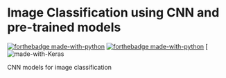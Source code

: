 # Image Classification using CNN and pre-trained models
[![forthebadge made-with-python](http://ForTheBadge.com/images/badges/made-with-python.svg)](https://www.python.org/)
[![forthebadge made-with-python](https://img.shields.io/badge/Keras-%23D00000.svg?style=for-the-badge&logo=Keras&logoColor=white)](https://keras.io/)
[![made-with-Keras](https://img.shields.io/badge/Keras-%23D00000.svg?style=for-the-badge&logo=Keras&logoColor=white)

CNN models for image classification
